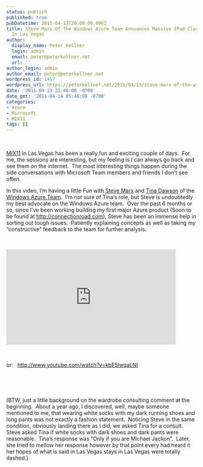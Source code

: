 ```yaml
---
status: publish
published: true
pubDatetime: 2011-04-13T20:00:00.000Z
title: Steve Marx Of The Windows Azure Team Announces Massive IPad Cluster At MIX11
  In Las Vegas
author:
  display_name: Peter Kellner
  login: admin
  email: peter@peterkellner.net
  url: ''
author_login: admin
author_email: peter@peterkellner.net
wordpress_id: 1457
wordpress_url: https://peterkellner.net/2011/04/13/steve-marx-of-the-windows-azure-team-announces-massive-ipad-cluster-at-mix11-in-las-vegas/
date: '2011-04-13 22:46:08 -0700'
date_gmt: '2011-04-14 05:46:08 -0700'
categories:
- Azure
- Microsoft
- MIX11
tags: []
---
```

<p>&#160;</p>
<p><a href="http://live.visitmix.com/">MIX11</a> In Las Vegas has been a really fun and exciting couple of days.&#160; For me, the sessions are interesting, but my feeling is I can always go back and see them on the internet.&#160; The most interesting things happen during the side conversations with Microsoft Team members and friends I don’t see often.</p>
<p>In this video, I’m having a little Fun with <a href="http://twitter.com/smarx">Steve Marx</a> and <a href="http://twitter.com/say_wht">Tina Dawson</a> of the <a href="http://www.microsoft.com/windowsazure/">Windows Azure Team</a>.&#160; I’m not sure of Tina’s role, but Steve is undoubtedly my best advocate on the Windows Azure team.&#160; Over the past 6 months or so, since I’ve been working building my first major Azure product (Soon to be found at <a href="http://connectionroad.com">http://connectionroad.com</a>), Steve has been an immense help in sorting out tough issues.&#160; Patiently explaining concepts as well as taking my “constructive” feedback to the team for further analysis.</p>
<p>&#160;</p>
<div style="padding-bottom: 0px; margin: 0px; padding-left: 0px; padding-right: 0px; display: inline; float: none; padding-top: 0px" id="scid:5737277B-5D6D-4f48-ABFC-DD9C333F4C5D:f127d1f8-b665-4bea-9189-2d7ceed36877" class="wlWriterSmartContent"><embed height="252" type="application/x-shockwave-flash" width="448" src="http://www.youtube.com/v/kbF5lwqaLNI?hd=1" wmode="transparent" /></div>
<p>&#160;</p>
<p>or:&#160;&#160; <a href="http://www.youtube.com/watch?v=kbF5lwqaLNI">http://www.youtube.com/watch?v=kbF5lwqaLNI</a> </p>
<p>&#160;</p>
<p>&#160;</p>
<p>(BTW, just a little background on the wardrobe consulting comment at the beginning.&#160; About a year ago, I discovered, well, maybe someone mentioned to me, that wearing white socks with my dark running shoes and long pants was not exactly a fashion statement.&#160; Noticing Steve in the same condition, obviously landing there as I did, we asked Tina for a consult.&#160; Steve asked Tina if white socks with dark shoes and dark pants were reasonable.&#160; Tina’s response was “Only if you are Michael Jackon”.&#160; Later, she tried to mellow her response however by that point every had heard it her hopes of what is said in Las Vegas stays in Las Vegas were totally dashed.)</p>
